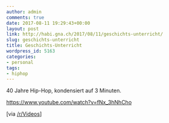 ```yaml
---
author: admin
comments: true
date: 2017-08-11 19:29:43+00:00
layout: post
link: http://habi.gna.ch/2017/08/11/geschichts-unterricht/
slug: geschichts-unterricht
title: Geschichts-Unterricht
wordpress_id: 5163
categories:
- personal
tags:
- hiphop
---
```


40 Jahre Hip-Hop, kondensiert auf 3 Minuten.

https://www.youtube.com/watch?v=fNx_3hNhCho

[via [/r/Videos](https://www.reddit.com/r/videos/comments/6t0g4q/40_years_of_hip_hop_in_3_minutes/)]
